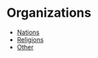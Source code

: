 # Organizations

<meta property="og:description" content="Organizations throughout the history of Abrecis.">

- [Nations](nations/introduction.md)
- [Religions](religions/introduction.md)
- [Other](other/introduction.md)